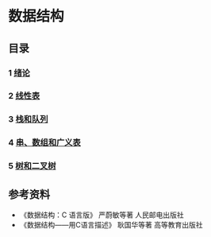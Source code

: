 # 数据结构

## 目录

### 1 [绪论](1%20绪论/index.html)

### 2 [线性表](2%20线性表/index.html)

### 3 [栈和队列](3%20栈和队列/index.html)

### 4 [串、数组和广义表](4%20串、数组和广义表/index.html)

### 5 [树和二叉树](5%20树和二叉树/index.html)

## 参考资料

- 《数据结构：C 语言版》 严蔚敏等著 人民邮电出版社
- 《数据结构——用C语言描述》 耿国华等著 高等教育出版社
